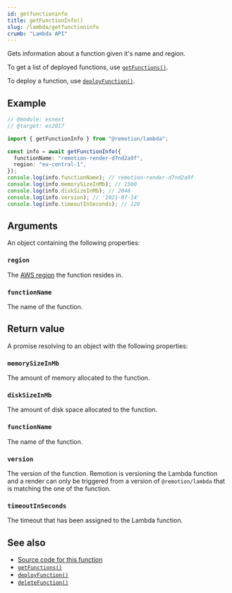 ```yaml
---
id: getfunctioninfo
title: getFunctionInfo()
slug: /lambda/getfunctioninfo
crumb: "Lambda API"
---
```


Gets information about a function given it's name and region.

To get a list of deployed functions, use [`getFunctions()`](/docs/lambda/getfunctions).

To deploy a function, use [`deployFunction()`](/docs/lambda/deployfunction).

## Example

```ts twoslash
// @module: esnext
// @target: es2017

import { getFunctionInfo } from "@remotion/lambda";

const info = await getFunctionInfo({
  functionName: "remotion-render-d7nd2a9f",
  region: "eu-central-1",
});
console.log(info.functionName); // remotion-render-d7nd2a9f
console.log(info.memorySizeInMb); // 1500
console.log(info.diskSizeInMb); // 2048
console.log(info.version); // '2021-07-14'
console.log(info.timeoutInSeconds); // 120
```

## Arguments

An object containing the following properties:

### `region`

The [AWS region](/docs/lambda/region-selection) the function resides in.

### `functionName`

The name of the function.

## Return value

A promise resolving to an object with the following properties:

### `memorySizeInMb`

The amount of memory allocated to the function.

### `diskSizeInMb`

The amount of disk space allocated to the function.

### `functionName`

The name of the function.

### `version`

The version of the function. Remotion is versioning the Lambda function and a render can only be triggered from a version of `@remotion/lambda` that is matching the one of the function.

### `timeoutInSeconds`

The timeout that has been assigned to the Lambda function.

## See also

- [Source code for this function](https://github.com/remotion-dev/remotion/blob/main/packages/lambda/src/api/get-function-info.ts)
- [`getFunctions()`](/docs/lambda/getfunctions)
- [`deployFunction()`](/docs/lambda/deployfunction)
- [`deleteFunction()`](/docs/lambda/deletefunction)
